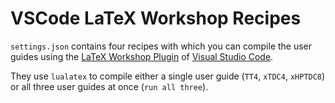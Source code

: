 # VSCode LaTeX Workshop Recipes

`settings.json` contains four recipes with which you can compile the user guides using the [LaTeX Workshop Plugin](https://marketplace.visualstudio.com/items?itemName=James-Yu.latex-workshop) of [Visual Studio Code](https://code.visualstudio.com/).

They use `lualatex` to compile either a single user guide (`TT4`, `xTDC4`, `xHPTDC8`) or all three user guides at once (`run all three`).